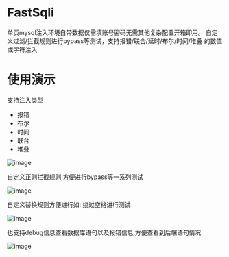 # FastSqli

单页mysql注入环境自带数据仅需填账号密码无需其他复杂配置开箱即用。
自定义过滤/拦截规则进行bypass等测试，支持报错/联合/延时/布尔/时间/堆叠 的数值或字符注入

# 使用演示

支持注入类型

* 报错
* 布尔
* 时间
* 联合
* 堆叠

![image](https://user-images.githubusercontent.com/103053746/205206924-5f042c21-15e5-49c1-aea8-c2717b4ffce6.png)



自定义正则拦截规则,方便进行bypass等一系列测试

![image](https://user-images.githubusercontent.com/103053746/193574553-141c3a5c-c94a-4089-9bc6-6d918dc930b8.png)


自定义替换规则方便进行如: 绕过空格进行测试

![image](https://user-images.githubusercontent.com/103053746/193574741-06b7f796-c3b6-4050-8a30-e67e6ee1c6be.png)

也支持debug信息查看数据库语句以及报错信息,方便查看到后端语句情况

![image](https://user-images.githubusercontent.com/103053746/205206783-57110a31-0097-4d08-9b8e-7302744f7a2b.png)
